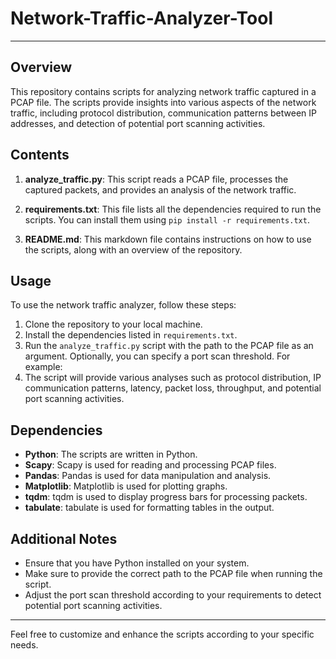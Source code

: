 # Network-Traffic-Analyzer-Tool


---

## Overview
This repository contains scripts for analyzing network traffic captured in a PCAP file. The scripts provide insights into various aspects of the network traffic, including protocol distribution, communication patterns between IP addresses, and detection of potential port scanning activities.

## Contents
1. **analyze_traffic.py**: This script reads a PCAP file, processes the captured packets, and provides an analysis of the network traffic.
   
2. **requirements.txt**: This file lists all the dependencies required to run the scripts. You can install them using `pip install -r requirements.txt`.

3. **README.md**: This markdown file contains instructions on how to use the scripts, along with an overview of the repository.

## Usage
To use the network traffic analyzer, follow these steps:

1. Clone the repository to your local machine.
2. Install the dependencies listed in `requirements.txt`.
3. Run the `analyze_traffic.py` script with the path to the PCAP file as an argument. Optionally, you can specify a port scan threshold. For example:
4. The script will provide various analyses such as protocol distribution, IP communication patterns, latency, packet loss, throughput, and potential port scanning activities.

## Dependencies
- **Python**: The scripts are written in Python.
- **Scapy**: Scapy is used for reading and processing PCAP files.
- **Pandas**: Pandas is used for data manipulation and analysis.
- **Matplotlib**: Matplotlib is used for plotting graphs.
- **tqdm**: tqdm is used to display progress bars for processing packets.
- **tabulate**: tabulate is used for formatting tables in the output.

## Additional Notes
- Ensure that you have Python installed on your system.
- Make sure to provide the correct path to the PCAP file when running the script.
- Adjust the port scan threshold according to your requirements to detect potential port scanning activities.

---

Feel free to customize and enhance the scripts according to your specific needs. 

